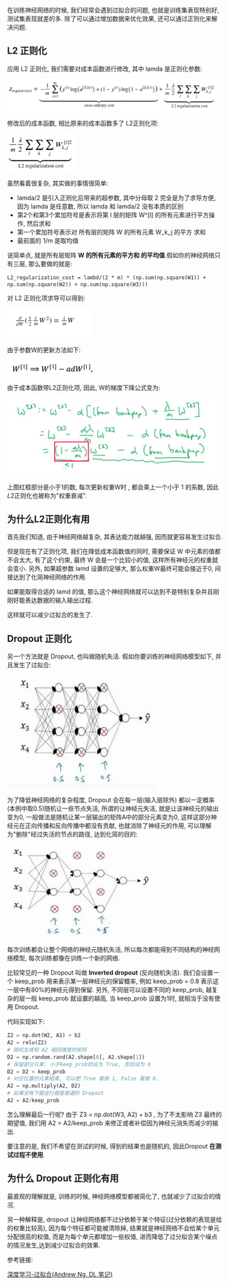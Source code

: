 在训练神经网络的时候,  我们经常会遇到过拟合的问题, 也就是训练集表现特别好, 测试集表现就差的多.  除了可以通过增加数据来优化效果,  还可以通过正则化来解决问题.

## L2 正则化

应用 L2 正则化,  我们需要对成本函数进行修改, 其中 lamda 是正则化参数:

![1547823871626](assets/1547823871626.png)

修改后的成本函数, 相比原来的成本函数多了 L2正则化项: 

![1547824298079](assets/1547824298079.png)

虽然看着很复杂, 其实做的事情很简单:

- lamda/2 是引入正则化后带来的超参数, 其中分母取 2 完全是为了求导方便, 因为 lamda 是任意数,  所以 lamda 和 lamda/2 没有本质的区别
- 第2个和第3个累加符号是表示将第 l 层的矩阵 W^[l] 的所有元素进行平方操作, 然后求和
- 第一个累加符号表示对   所有层的矩阵 W 的所有元素 W_k_j 的平方 求和
- 最前面的 1/m 是取均值

说简单点, 就是所有层矩阵 **W 的所有元素的平方和 的平均值**.假如你的神经网络只有三层, 那么要做的就是:

```
L2_regularization_cost = lambd/(2 * m) * (np.sum(np.square(W1)) + np.sum(np.square(W2)) + np.sum(np.square(W3)))
```

对 L2 正则化项求导可以得到:

![1548251788380](assets/1548251788380.png)

由于参数W的更新方法如下:

![1548251877373](assets/1548251877373.png)

由于成本函数带L2正则化项, 因此, W的梯度下降公式变为:

![1548252424543](assets/1548252424543.png)

上图红框部分是小于1的数, 每次更新权重W时 , 都会乘上一个小于 1 的系数, 因此𝐿2正则化也被称为"权重衰减".

## 为什么L2正则化有用

首先我们知道, 由于神经网络越复杂, 其表达能力就越强, 因而就更容易发生过拟合.

但是现在有了正则化项, 我们在降低成本函数值的同时, 需要保证 W 中元素的值都不会太大, 有了这个约束, 最终 W 会是一个比较小的值, 这样所有神经元的权重就会变小. 另外, 如果超参数 lamd 设置的足够大, 那么权重W最终可能会接近于0,  间接达到了化简神经网络的作用.

如果能取得合适的 lamd 的值, 那么这个神经网络就可以达到不是特别复杂并且刚刚好能表达数据的输入输出过程.

这样就可以减少过拟合的发生了.

## Dropout 正则化

另一个方法就是 Dropout, 也叫做随机失活. 假如你要训练的神经网络模型如下, 并且发生了过拟合:

![1548290592705](assets/1548290592705.png)

为了降低神经网络的复杂程度, Dropout 会在每一层(输入层除外) 都以一定概率(本例中取0.5)随机让一些节点失活, 所谓的让神经元失活, 就是让该神经元的输出变为0, 一般做法是随机让某一层输出的矩阵A中的部分元素变为0, 这样这部分神经元在正向传播和反向传播中都没有贡献, 也就消除了神经元的作用, 可以理解为"删除"经过失活的节点的路径, 达到化简的目的:

![1548291186577](assets/1548291186577.png)

每次训练都会让整个网络的神经元随机失活, 所以每次都能得到不同结构的神经网络模型,  每次训练都像在训练一个新的网络. 

比较常见的一种 Dropout 叫做  **Inverted dropout** (反向随机失活). 我们会设置一个 keep_prob 用来表示某一层神经元的保留概率, 例如 keep_prob = 0.8 表示这一层中有80%的神经元得到保留. 另外, 不同层可以设置不同的 keep_prob, 越复杂的层一般 keep_prob 就设置的越高, 当 keep_prob 设置为1时, 就相当于没有使用 Dropout. 

代码实现如下:

```python
Z2 = np.dot(W2, A1) + b2
A2 = relu(Z2)
# 随机生成和 A2 相同维度的矩阵
D2 = np.random.rand(A2.shape[0], A2.shape[1])    
# 保留部分元素: 小于keep_prob的设为 True, 否则设为 0 
D2 = D2 < keep_prob                             
# 对应位置的元素相乘, 可以把 True 看做 1, False 看做 0. 
A2 = np.multiply(A2, D2)                        
# 如果没有下面这行就是普通的 Dropout
A2 = A2/keep_prob    
```

怎么理解最后一行呢? 由于 Z3 = np.dot(W3, A2) + b3 ,  为了不太影响 Z3 最终的期望值, 我们用 A2 = A2/keep_prob 来修正或者补偿因为神经元消失而减少的输出. 

要注意的是, 我们不希望在测试的时候, 得到的结果也是随机的, 因此Dropout  **在测试过程不使用**.

## 为什么 Dropout 正则化有用

最直观的理解就是, 训练的时候, 神经网络模型都被简化了, 也就减少了过拟合的情况.

另一种解释是, dropout 让神经网络都不过分依赖于某个特征(过分依赖的表现是给的权重比较高), 因为每个特征都可能被清除掉, 结果就是神经网络不会给某个单元分配很高的权值, 而是为每个单元都增加一些权值, 进而降低了过分拟合某个噪点的情况发生,达到减少过拟合的效果.

参考链接:

[深度学习-过拟合(Andrew Ng. DL 笔记)](http://www.shuang0420.com/2017/08/29/%E7%A5%9E%E7%BB%8F%E7%BD%91%E7%BB%9C-%E8%BF%87%E6%8B%9F%E5%90%88(Andrew%20Ng.%20DL%20%E7%AC%94%E8%AE%B0))